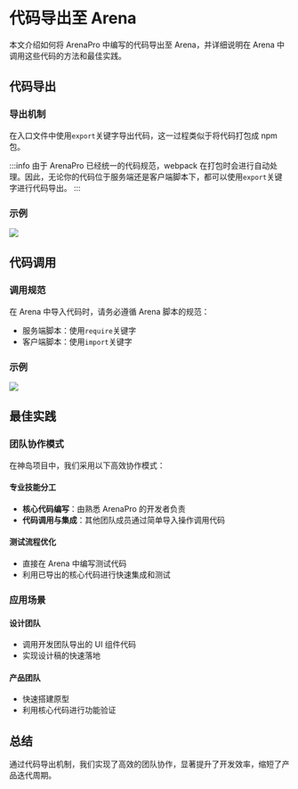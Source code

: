 # 代码导出至 Arena

本文介绍如何将 ArenaPro 中编写的代码导出至 Arena，并详细说明在 Arena 中调用这些代码的方法和最佳实践。

## 代码导出

### 导出机制

在入口文件中使用`export`关键字导出代码，这一过程类似于将代码打包成 npm 包。

:::info
由于 ArenaPro 已经统一的代码规范，webpack 在打包时会进行自动处理。因此，无论你的代码位于服务端还是客户端脚本下，都可以使用`export`关键字进行代码导出。
:::

### 示例

![](/QQ20241204-204315.png)

## 代码调用

### 调用规范

在 Arena 中导入代码时，请务必遵循 Arena 脚本的规范：

- 服务端脚本：使用`require`关键字
- 客户端脚本：使用`import`关键字

### 示例

![](/QQ20241204-202828.png)

## 最佳实践

### 团队协作模式

在神岛项目中，我们采用以下高效协作模式：

#### 专业技能分工

- **核心代码编写**：由熟悉 ArenaPro 的开发者负责
- **代码调用与集成**：其他团队成员通过简单导入操作调用代码

#### 测试流程优化

- 直接在 Arena 中编写测试代码
- 利用已导出的核心代码进行快速集成和测试

### 应用场景

#### 设计团队

- 调用开发团队导出的 UI 组件代码
- 实现设计稿的快速落地

#### 产品团队

- 快速搭建原型
- 利用核心代码进行功能验证

## 总结

通过代码导出机制，我们实现了高效的团队协作，显著提升了开发效率，缩短了产品迭代周期。
